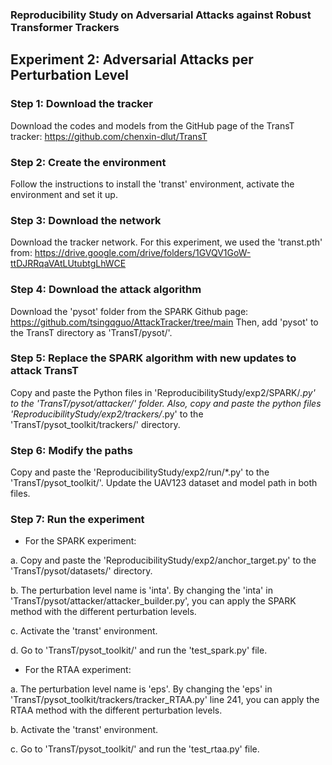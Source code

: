 ### Reproducibility Study on Adversarial Attacks against Robust Transformer Trackers
## Experiment 2: Adversarial Attacks per Perturbation Level

### Step 1: Download the tracker

Download the codes and models from the GitHub page of the TransT tracker: https://github.com/chenxin-dlut/TransT

### Step 2: Create the environment

Follow the instructions to install the 'transt' environment, activate the environment and set it up. 

### Step 3: Download the network

Download the tracker network. For this experiment, we used the 'transt.pth' from: https://drive.google.com/drive/folders/1GVQV1GoW-ttDJRRqaVAtLUtubtgLhWCE

### Step 4: Download the attack algorithm

Download the 'pysot' folder from the SPARK Github page: https://github.com/tsingqguo/AttackTracker/tree/main 
Then, add 'pysot' to the TransT directory as 'TransT/pysot/'. 

### Step 5: Replace the SPARK algorithm with new updates to attack TransT

Copy and paste the Python files in 'ReproducibilityStudy/exp2/SPARK/*.py' to the 'TransT/pysot/attacker/' folder. Also, copy and paste the python files 'ReproducibilityStudy/exp2/trackers/*.py' to the 'TransT/pysot_toolkit/trackers/' directory. 


### Step 6: Modify the paths 

Copy and paste the 'ReproducibilityStudy/exp2/run/*.py' to the 'TransT/pysot_toolkit/'. Update the UAV123 dataset and model path in both files. 

### Step 7: Run the experiment 

- For the SPARK experiment: 

a. Copy and paste the 'ReproducibilityStudy/exp2/anchor_target.py' to the 'TransT/pysot/datasets/' directory. 

b. The perturbation level name is 'inta'. By changing the 'inta' in 'TransT/pysot/attacker/attacker_builder.py', you can apply the SPARK method with the different perturbation levels. 

c. Activate the 'transt' environment.

d. Go to 'TransT/pysot_toolkit/' and run the 'test_spark.py' file. 


- For the RTAA experiment: 

a. The perturbation level name is 'eps'. By changing the 'eps' in 'TransT/pysot_toolkit/trackers/tracker_RTAA.py' line 241, you can apply the RTAA method with the different perturbation levels. 

b. Activate the 'transt' environment.

c. Go to 'TransT/pysot_toolkit/' and run the 'test_rtaa.py' file. 
